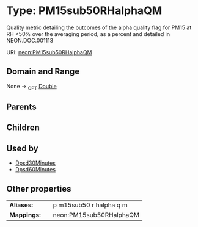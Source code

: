 
# Type: PM15sub50RHalphaQM


Quality metric detailing the outcomes of the alpha quality flag for PM15 at RH <50% over the averaging period, as a percent and detailed in NEON.DOC.001113

URI: [neon:PM15sub50RHalphaQM](https://data.neonscience.org/PM15sub50RHalphaQM)


## Domain and Range

None ->  <sub>OPT</sub> [Double](types/Double.md)

## Parents


## Children


## Used by

 * [Dpsd30Minutes](Dpsd30Minutes.md)
 * [Dpsd60Minutes](Dpsd60Minutes.md)

## Other properties

|  |  |  |
| --- | --- | --- |
| **Aliases:** | | p m15sub50 r halpha q m |
| **Mappings:** | | neon:PM15sub50RHalphaQM |

